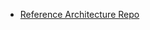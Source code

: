 - [Reference Architecture Repo](https://github.com/mygainwell/ets-architecture/blob/main/diagrams/TEMPLATE.md)
